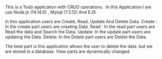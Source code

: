 This is a Todo application with CRUD operations. 
In this Application I am use Node.js (14.14.0) , Mysql (7.3.12) And EJS

In this application users are Create, Read, Update And Delete Data.
Create : In the create part users are creating Data.
Read : In the read part users are Read the data and Search the Data.
Update: In the update part users are updating the Data.
Delete: In the Delete part users are Delete the Data.

The best part is this application allows the user to delete the data. but we are stored in a database. View parts are dynamically changed.
